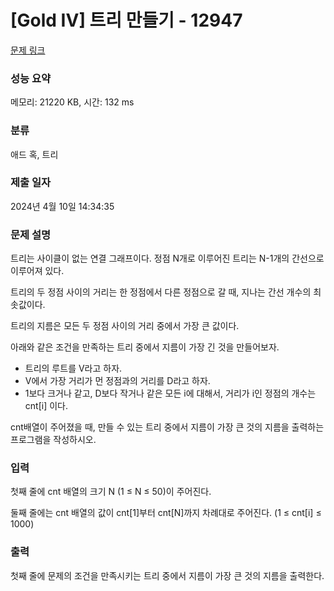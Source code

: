 # [Gold IV] 트리 만들기 - 12947 

[문제 링크](https://www.acmicpc.net/problem/12947) 

### 성능 요약

메모리: 21220 KB, 시간: 132 ms

### 분류

애드 혹, 트리

### 제출 일자

2024년 4월 10일 14:34:35

### 문제 설명

<p>트리는 사이클이 없는 연결 그래프이다. 정점 N개로 이루어진 트리는 N-1개의 간선으로 이루어져 있다.</p>

<p>트리의 두 정점 사이의 거리는 한 정점에서 다른 정점으로 갈 때, 지나는 간선 개수의 최솟값이다.</p>

<p>트리의 지름은 모든 두 정점 사이의 거리 중에서 가장 큰 값이다.</p>

<p>아래와 같은 조건을 만족하는 트리 중에서 지름이 가장 긴 것을 만들어보자.</p>

<ul>
	<li>트리의 루트를 V라고 하자.</li>
	<li>V에서 가장 거리가 먼 정점과의 거리를 D라고 하자.</li>
	<li>1보다 크거나 같고, D보다 작거나 같은 모든 i에 대해서, 거리가 i인 정점의 개수는 cnt[i] 이다.</li>
</ul>

<p>cnt배열이 주어졌을 때, 만들 수 있는 트리 중에서 지름이 가장 큰 것의 지름을 출력하는 프로그램을 작성하시오.</p>

### 입력 

 <p>첫째 줄에 cnt 배열의 크기 N (1 ≤ N ≤ 50)이 주어진다.</p>

<p>둘째 줄에는 cnt 배열의 값이 cnt[1]부터 cnt[N]까지 차례대로 주어진다. (1 ≤ cnt[i] ≤ 1000)</p>

### 출력 

 <p>첫째 줄에 문제의 조건을 만족시키는 트리 중에서 지름이 가장 큰 것의 지름을 출력한다.</p>

